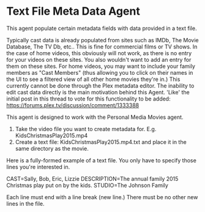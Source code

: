 Text File Meta Data Agent
=========================
This agent populate certain metadata fields with data provided in a text file.

Typically cast data is already populated from sites such as IMDb, The Movie Database, The TV Db, etc.. This is fine for commercial films or TV shows. In the case of home videos, this obviously will not work, as there is no entry for your videos on these sites. You also wouldn't want to add an entry for them on these sites. For home videos, you may want to include your family members as "Cast Members" (thus allowing you to click on their names in the UI to see a filtered view of all other home movies they're in.) This currently cannot be done through the Plex metadata editor. The inability to edit cast data directly is the main motivation behind this Agent. 'Like' the initial post in this thread to vote for this functionality to be added: https://forums.plex.tv/discussion/comment/1333388

This agent is designed to work with the Personal Media Movies agent.

1. Take the video file you want to create metadata for. E.g. KidsChristmasPlay2015.mp4
2. Create a text file: KidsChristmasPlay2015.mp4.txt and place it in the same directory as the movie.

Here is a fully-formed example of a text file. You only have to specify those lines you're interested in.

CAST=Sally, Bob, Eric, Lizzie
DESCRIPTION=The annual family 2015 Christmas play put on by the kids.
STUDIO=The Johnson Family

Each line must end with a line break (new line.) There must be no other new lines in the file.